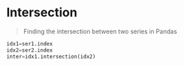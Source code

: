# Intersection
> Finding the intersection between two series in Pandas
```python
idx1=ser1.index
idx2=ser2.index
inter=idx1.intersection(idx2)
```
